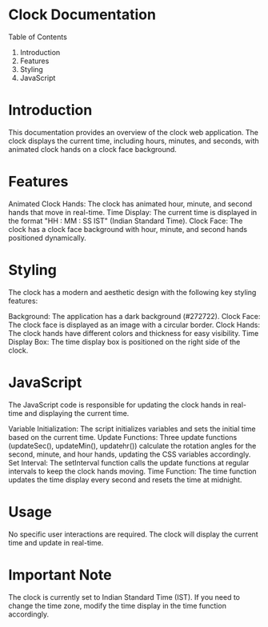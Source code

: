 # Clock Documentation
Table of Contents
1. Introduction
2. Features
3. Styling
4. JavaScript
# Introduction <a name="introduction"></a>
This documentation provides an overview of the clock web application. The clock displays the current time, including hours, minutes, and seconds, with animated clock hands on a clock face background.

# Features 
Animated Clock Hands: The clock has animated hour, minute, and second hands that move in real-time.
Time Display: The current time is displayed in the format "HH : MM : SS IST" (Indian Standard Time).
Clock Face: The clock has a clock face background with hour, minute, and second hands positioned dynamically.
# Styling 
The clock has a modern and aesthetic design with the following key styling features:

Background: The application has a dark background (#272722).
Clock Face: The clock face is displayed as an image with a circular border.
Clock Hands: The clock hands have different colors and thickness for easy visibility.
Time Display Box: The time display box is positioned on the right side of the clock.
# JavaScript 
The JavaScript code is responsible for updating the clock hands in real-time and displaying the current time.

Variable Initialization: The script initializes variables and sets the initial time based on the current time.
Update Functions: Three update functions (updateSec(), updateMin(), updatehr()) calculate the rotation angles for the second, minute, and hour hands, updating the CSS variables accordingly.
Set Interval: The setInterval function calls the update functions at regular intervals to keep the clock hands moving.
Time Function: The time function updates the time display every second and resets the time at midnight.
# Usage
No specific user interactions are required. The clock will display the current time and update in real-time.

# Important Note
The clock is currently set to Indian Standard Time (IST). If you need to change the time zone, modify the time display in the time function accordingly.
 
 
